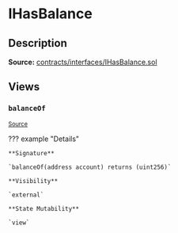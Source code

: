 # IHasBalance

## Description

**Source:** [contracts/interfaces/IHasBalance.sol](https://github.com/Synthetixio/synthetix/tree/v2.29.3/contracts/interfaces/IHasBalance.sol)

## Views

### `balanceOf`

<sub>[Source](https://github.com/Synthetixio/synthetix/tree/v2.29.3/contracts/interfaces/IHasBalance.sol#L6)</sub>

??? example "Details"

    **Signature**

    `balanceOf(address account) returns (uint256)`

    **Visibility**

    `external`

    **State Mutability**

    `view`
